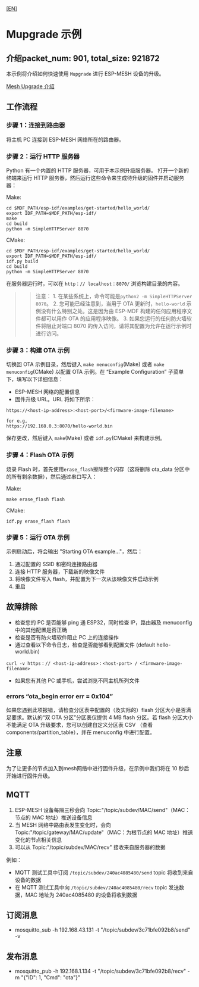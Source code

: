 [[EN]](./README.md)

# Mupgrade 示例

## 介绍packet_num: 901, total_size: 921872
本示例将介绍如何快速使用 `Mupgrade` 进行 ESP-MESH 设备的升级。

[Mesh Upgrade 介绍](https://docs.espressif.com/projects/esp-mdf/en/latest/api-guides/mupgrade.html)

## 工作流程

### 步骤 1：连接到路由器

将主机 PC 连接到 ESP-MESH 网络所在的路由器。

### 步骤 2：运行 HTTP 服务器

Python 有一个内置的 HTTP 服务器，可用于本示例升级服务器。
打开一个新的终端来运行 HTTP 服务器，然后运行这些命令来生成待升级的固件并启动服务器：

Make:
```shell
cd $MDF_PATH/esp-idf/examples/get-started/hello_world/
export IDF_PATH=$MDF_PATH/esp-idf/
make
cd build
python -m SimpleHTTPServer 8070
```

CMake:
```shell
cd $MDF_PATH/esp-idf/examples/get-started/hello_world/
export IDF_PATH=$MDF_PATH/esp-idf/
idf.py build
cd build
python -m SimpleHTTPServer 8070
```

在服务器运行时，可以在 `http：// localhost：8070/` 浏览构建目录的内容。

>> 注意：
    1. 在某些系统上，命令可能是`python2 -m SimpleHTTPServer 8070`。
    2. 您可能已经注意到，当用于 OTA 更新时，`hello-world` 示例没有什么特别之处。这是因为由 ESP-MDF 构建的任何应用程序文件都可以用作 OTA 的应用程序映像。
    3. 如果您运行的任何防火墙软件将阻止对端口 8070 的传入访问，请将其配置为允许在运行示例时进行访问。

### 步骤 3：构建 OTA 示例

切换回 OTA 示例目录，然后键入 `make menuconfig`(Make) 或者 `make menuconfig`(CMake) 以配置 OTA 示例。在 “Example Configuration” 子菜单下，填写以下详细信息：

* ESP-MESH 网络的配置信息
* 固件升级 URL。URL 将如下所示：

```
https://<host-ip-address>:<host-port>/<firmware-image-filename>

for e.g,
https://192.168.0.3:8070/hello-world.bin
```
保存更改，然后键入 `make`(Make) 或者 `idf.py`(CMake) 来构建示例。

### 步骤 4：Flash OTA 示例

烧录 Flash 时，首先使用`erase_flash`擦除整个闪存（这将删除 ota_data 分区中的所有剩余数据），然后通过串口写入：

Make:
```shell
make erase_flash flash
```

CMake:
```shell
idf.py erase_flash flash
```

### 步骤 5：运行 OTA 示例

示例启动后，将会输出 "Starting OTA example..."，然后：

1. 通过配置的 SSID 和密码连接路由器
2. 连接 HTTP 服务器，下载新的映像文件
3. 将映像文件写入 flash，并配置为下一次从该映像文件启动示例
4. 重启

## 故障排除

* 检查您的 PC 是否能够 ping 通 ESP32，同时检查 IP，路由器及 menuconfig 中的其他配置是否正确
* 检查是否有防火墙软件阻止 PC 上的连接操作
* 通过查看以下命令日志，检查是否能够看到配置文件 (default hello-world.bin)

 ```
 curl -v https：// <host-ip-address>：<host-port> / <firmware-image-filename>
 ```

* 如果您有其他 PC 或手机，尝试浏览不同主机所列文件

### errors “ota_begin error err = 0x104”

如果您遇到此项报错，请检查分区表中配置的（及实际的）flash 分区大小是否满足要求。默认的“双 OTA 分区”分区表仅提供 4 MB flash 分区。若 flash 分区大小不能满足 OTA 升级要求，您可以创建自定义分区表 CSV （查看 components/partition_table），并在 menuconfig 中进行配置。

## 注意

为了让更多的节点加入到mesh网络中进行固件升级，在示例中我们将在 10 秒后开始进行固件升级。

## MQTT
1. ESP-MESH 设备每隔三秒会向 Topic:"/topic/subdev/MAC/send"（MAC：节点的 MAC 地址）推送设备信息
2. 当 MESH 网络中路由表发生变化时，会向 Topic:"/topic/gateway/MAC/update"（MAC：为根节点的 MAC 地址）推送变化的节点相关信息
3. 可以从 Topic:"/topic/subdev/MAC/recv" 接收来自服务器的数据

例如：
- MQTT 测试工具中订阅 `/topic/subdev/240ac4085480/send` topic 将收到来自设备的数据
- 在 MQTT 测试工具中向 `/topic/subdev/240ac4085480/recv` topic 发送数据，MAC 地址为 240ac4085480 的设备将收到数据

## 订阅消息
- mosquitto_sub -h 192.168.43.131 -t "/topic/subdev/3c71bfe092b8/send" -v

## 发布消息
- mosquitto_pub -h 192.168.1.134 -t "/topic/subdev/3c71bfe092b8/recv" -m "{\"ID\": 1, \"Cmd\": \"ota\"}"